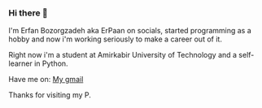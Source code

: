 ### Hi there 👋

I'm Erfan Bozorgzadeh aka ErPaan on socials, started programming as a hobby and now i'm working seriously to make a career out of it.

Right now i'm a student at Amirkabir University of Technology and a self-learner in Python.

Have me on: <a href="mailto:imerfanb@gmail.com? subject=subject text" >My gmail</a>

Thanks for visiting my P.
